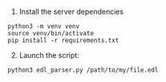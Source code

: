 1) Install the server dependencies
```
python3 -m venv venv
source venv/bin/activate
pip install -r requirements.txt
```
2) Launch the script:
```
python3 edl_parser.py /path/to/my/file.edl
```
